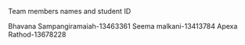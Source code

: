 Team members names and student ID

Bhavana Sampangiramaiah-13463361
Seema malkani-13413784
Apexa Rathod-13678228

